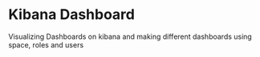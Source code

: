 # Kibana Dashboard
Visualizing Dashboards on kibana and making different dashboards using space, roles and users
